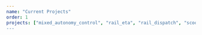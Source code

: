 ```yaml
---
name: "Current Projects"
order: 1
projects: ["mixed_autonomy_control", "rail_eta", "rail_dispatch", "scooter_parking", "veh_traj_track", "radar_param_est", mix_traffic_est", "tensor_outlier", "AoT_cleaning"]
---
```

